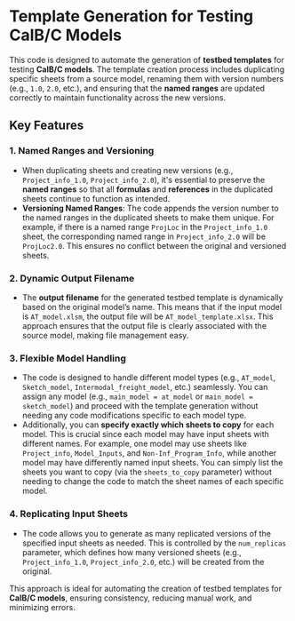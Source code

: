 # Template Generation for Testing CalB/C Models

This code is designed to automate the generation of **testbed templates** for testing **CalB/C models**. The template creation process includes duplicating specific sheets from a source model, renaming them with version numbers (e.g., `1.0`, `2.0`, etc.), and ensuring that the **named ranges** are updated correctly to maintain functionality across the new versions.

## Key Features

### 1. **Named Ranges and Versioning**
- When duplicating sheets and creating new versions (e.g., `Project_info_1.0`, `Project_info_2.0`), it's essential to preserve the **named ranges** so that all **formulas** and **references** in the duplicated sheets continue to function as intended.
- **Versioning Named Ranges**: The code appends the version number to the named ranges in the duplicated sheets to make them unique. For example, if there is a named range `ProjLoc` in the `Project_info_1.0` sheet, the corresponding named range in `Project_info_2.0` will be `ProjLoc2.0`. This ensures no conflict between the original and versioned sheets.

### 2. **Dynamic Output Filename**
- The **output filename** for the generated testbed template is dynamically based on the original model’s name. This means that if the input model is `AT_model.xlsm`, the output file will be `AT_model_template.xlsx`. This approach ensures that the output file is clearly associated with the source model, making file management easy.

### 3. **Flexible Model Handling**
- The code is designed to handle different model types (e.g., `AT_model`, `Sketch_model`, `Intermodal_freight_model`, etc.) seamlessly. You can assign any model (e.g., `main_model = at_model` or `main_model = sketch_model`) and proceed with the template generation without needing any code modifications specific to each model type.
- Additionally, you can **specify exactly which sheets to copy** for each model. This is crucial since each model may have input sheets with different names. For example, one model may use sheets like `Project_info`, `Model_Inputs`, and `Non-Inf_Program_Info`, while another model may have differently named input sheets. You can simply list the sheets you want to copy (via the `sheets_to_copy` parameter) without needing to change the code to match the sheet names of each specific model.

### 4. **Replicating Input Sheets**
- The code allows you to generate as many replicated versions of the specified input sheets as needed. This is controlled by the `num_replicas` parameter, which defines how many versioned sheets (e.g., `Project_info_1.0`, `Project_info_2.0`, etc.) will be created from the original.


This approach is ideal for automating the creation of testbed templates for **CalB/C models**, ensuring consistency, reducing manual work, and minimizing errors.

